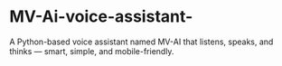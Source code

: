 # MV-Ai-voice-assistant-
A Python-based voice assistant named MV-AI that listens, speaks, and thinks — smart, simple, and mobile-friendly.

